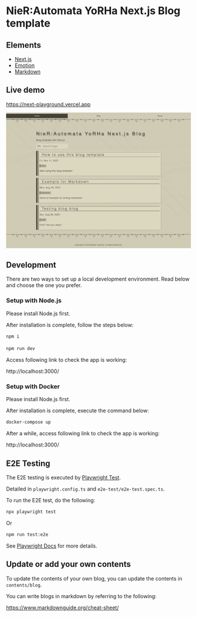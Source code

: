 # NieR:Automata YoRHa Next.js Blog template

## Elements

- [Next.js](https://nextjs.org/)
- [Emotion](https://emotion.sh/docs/introduction)
- [Markdown](https://www.markdownguide.org/cheat-sheet/)

## Live demo

https://next-playground.vercel.app

![Preview](./e2e-test/e2e-test.spec.ts-snapshots/Snapshot-index-page-1-Desktop-Chrome-darwin.png)

## Development

There are two ways to set up a local development environment.
Read below and choose the one you prefer.

### Setup with Node.js

Please install Node.js first.

After installation is complete, follow the steps below:

```sh
npm i

npm run dev
```

Access following link to check the app is working:

http://localhost:3000/

### Setup with Docker

Please install Node.js first.

After installation is complete, execute the command below:

```sh
docker-compose up
```

After a while, access following link to check the app is working:

http://localhost:3000/

## E2E Testing

The E2E testing is executed by [Playwright Test](https://playwright.dev/).

Detailed in `playwright.config.ts` and `e2e-test/e2e-test.spec.ts`.

To run the E2E test, do the following:

```sh
npx playwright test
```

Or

```sh
npm run test:e2e
```

See [Playwright Docs](https://playwright.dev/docs/intro) for more details.

## Update or add your own contents

To update the contents of your own blog, you can update the contents in `contents/blog`.

You can write blogs in markdown by referring to the following:

https://www.markdownguide.org/cheat-sheet/
